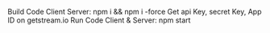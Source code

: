 Build Code Client Server: npm i && npm i -force
Get api Key, secret Key, App ID on getstream.io
Run Code Client & Server: npm start